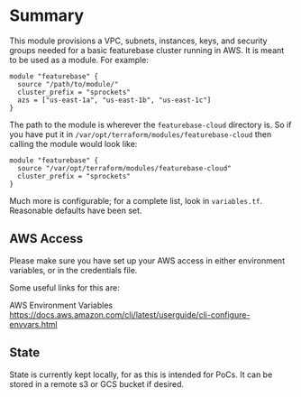 # Summary

This module provisions a VPC, subnets, instances, keys, and security groups needed for a basic featurebase cluster running in AWS. It is meant to be used as a module. For example:

```hcl
module "featurebase" {
  source "/path/to/module/"
  cluster_prefix = "sprockets"
  azs = ["us-east-1a", "us-east-1b", "us-east-1c"]
}
```

The path to the module is wherever the `featurebase-cloud` directory is. So if you have put it in `/var/opt/terraform/modules/featurebase-cloud` then calling the module would look like:

```hcl
module "featurebase" {
  source "/var/opt/terraform/modules/featurebase-cloud"
  cluster_prefix = "sprockets"
}
```

Much more is configurable; for a complete list, look in `variables.tf`. Reasonable defaults have been set.

## AWS Access

Please make sure you have set up your AWS access in either environment variables, or in the credentials file.

Some useful links for this are:

AWS Environment Variables <https://docs.aws.amazon.com/cli/latest/userguide/cli-configure-envvars.html>

## State

State is currently kept locally, for as this is intended for PoCs. It can be stored in a remote s3 or GCS bucket if desired.


 